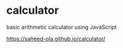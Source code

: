 # calculator
basic arithmetic calculator using JavaScript

https://saheed-ola.github.io/calculator/
